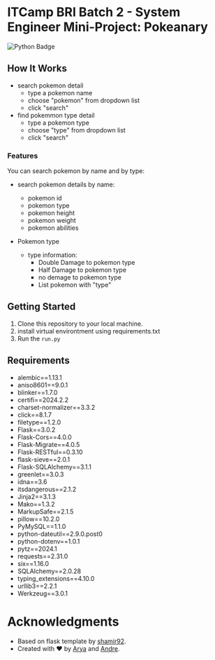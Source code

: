 # ITCamp BRI Batch 2 - System Engineer Mini-Project: Pokeanary

![Python Badge](https://img.shields.io/badge/Made%20with-Python-blue)

<!-- This Python project implements a basic Caesar cipher algorithm, allowing you to encrypt and decrypt messages using a simple shift-based substitution method. The Caesar cipher is one of the oldest and simplest encryption techniques, dating back to ancient Rome. -->

## How It Works
- search pokemon detail
    - type a pokemon name
    - choose "pokemon" from dropdown list
    - click "search"
- find pokemmon type detail
    - type a pokemon type
    - choose "type" from dropdown list
    - click "search"

### Features
You can search pokemon by name and by type:
- search pokemon details by name:
  - pokemon id
  - pokemon type
  - pokemon height
  - pokemon weight
  - pokemon abilities
      
- Pokemon type
  - type information:
    - Double Damage to pokemon type 
    - Half Damage to pokemon type
    - no demage to pokemon type
    - List pokemon with "type"

## Getting Started

1. Clone this repository to your local machine.
2. install virtual environtment using requirements.txt
3. Run the `run.py`

<!-- ```bash -->
<!-- python caesar_cipher.py -->
<!-- ``` -->

## Requirements

- alembic==1.13.1
- aniso8601==9.0.1
- blinker==1.7.0
- certifi==2024.2.2
- charset-normalizer==3.3.2
- click==8.1.7
- filetype==1.2.0
- Flask==3.0.2
- Flask-Cors==4.0.0
- Flask-Migrate==4.0.5
- Flask-RESTful==0.3.10
- flask-sieve==2.0.1
- Flask-SQLAlchemy==3.1.1
- greenlet==3.0.3
- idna==3.6
- itsdangerous==2.1.2
- Jinja2==3.1.3
- Mako==1.3.2
- MarkupSafe==2.1.5
- pillow==10.2.0
- PyMySQL==1.1.0
- python-dateutil==2.9.0.post0
- python-dotenv==1.0.1
- pytz==2024.1
- requests==2.31.0
- six==1.16.0
- SQLAlchemy==2.0.28
- typing_extensions==4.10.0
- urllib3==2.2.1
- Werkzeug==3.0.1

<!-- # Example -->

<!-- Here's an example of encrypting the message "HELLO, WORLD!" with a shift of 3: -->

<!-- - Original Message: HELLO, WORLD! -->
<!-- - Encrypted Message: KHOOR, ZRUOG! -->

# Acknowledgments

- Based on flask template by [shamir92](https://github.com/shamir92/flask-template-venv).
- Created with ❤️ by [Arya](https://github.com/aryap-putra) and [Andre](https://github.com/andrewidianto12).
